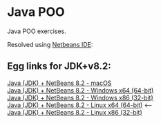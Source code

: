# Java POO

Java POO exercises.

Resolved using [Netbeans IDE](https://netbeans.apache.org/download/index.html):

Egg links for JDK+v8.2:
-----------------------
[Java (JDK) + NetBeans 8.2 - macOS](https://drive.google.com/file/d/1LGcbNcku1l1OBrCMxy3GCv8JJxJrFvAR/view?usp=sharing)<br>
[Java (JDK) + NetBeans 8.2 - Windows x64 (64-bit)](https://drive.google.com/file/d/1khs8QE8fHrTmmyXQ9kh0p0XG9aSI3KqL/view?usp=sharing)<br>
[Java (JDK) + NetBeans 8.2 - Windows x86 (32-bit)](https://drive.google.com/file/d/1ANEKhyFTk_HsCFmtgIBZrg1WpvXtT4Is/view?usp=sharing)<br>
[Java (JDK) + NetBeans 8.2 - Linux x64 (64-bit)](https://drive.google.com/file/d/1CHKM3cUrDdtQB3kd-X9RggeKCd9qASzh/view?usp=sharing) <-- <br>
[Java (JDK) + NetBeans 8.2 - Linux x86 (32-bit)](https://drive.google.com/file/d/1XGjTf1C808MeUlf664wHNOyIvfMREEVm/view?usp=sharing)<br>